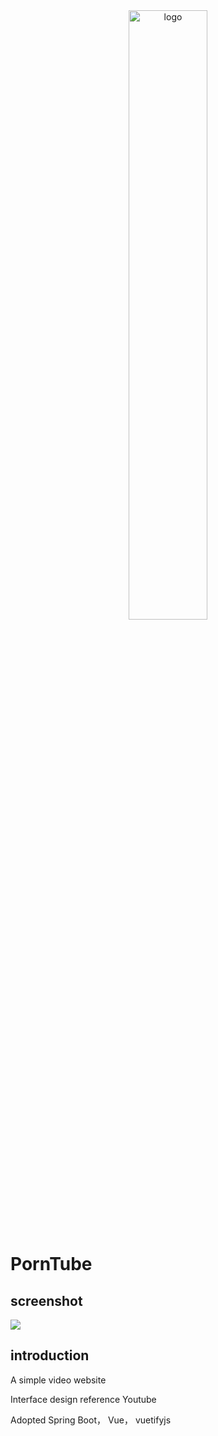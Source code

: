 <div align="center">
    <img src="http://p.ananas.chaoxing.com/star3/origin/e5d0ac69466aa7ff7c947d61c68cc392.png" alt="logo" title="logo" width="50%" style="text-align:center;">
</div>

# PornTube


## screenshot

<img src="http://p.ananas.chaoxing.com/star3/origin/53580b104b00aebe98ae008ecaee41b6.png" >


## introduction 

A simple video website

Interface design reference Youtube

Adopted Spring Boot， Vue， vuetifyjs


